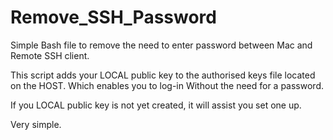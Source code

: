 # Remove_SSH_Password
Simple Bash file to remove the need to enter password between Mac and Remote SSH client.

This script adds your LOCAL public key to the authorised keys file located on the HOST. Which enables you to log-in 
Without the need for a password.

If you LOCAL public key is not yet created, it will assist you set one up.

Very simple.
